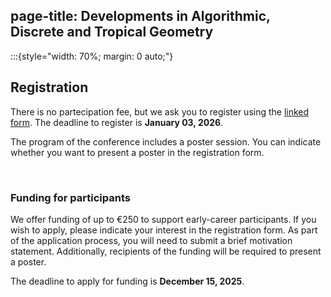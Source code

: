 page-title: Developments in Algorithmic, Discrete and Tropical Geometry
---
:::{style="width: 70%; margin: 0 auto;"}

## Registration

There is no partecipation fee, but we ask you to register using the [linked form](https://eur01.safelinks.protection.outlook.com/?url=https%3A%2F%2Fforms.gle%2FWeeTJ5wZymADqECy6&data=05%7C02%7Cmarta.panizzut%40uit.no%7Cde80f1333d424ccf4c5508de16e4433c%7C4e7f212d74db4563a57b8ae44ed05526%7C0%7C0%7C638973366788186923%7CUnknown%7CTWFpbGZsb3d8eyJFbXB0eU1hcGkiOnRydWUsIlYiOiIwLjAuMDAwMCIsIlAiOiJXaW4zMiIsIkFOIjoiTWFpbCIsIldUIjoyfQ%3D%3D%7C0%7C%7C%7C&sdata=wFi8LoQVFeTBmbkfojefTB6qb27zg1VUvhmyDjWVRu8%3D&reserved=0). The deadline to register is **January 03, 2026**. 

The program of the conference includes a poster session. You can indicate whether you want to present a poster in the registration form. 

<br>

### Funding for participants
We offer funding of up to €250 to support early-career participants. If you wish to apply, please indicate your interest in the registration form. As part of the application process, you will need to submit a brief motivation statement. Additionally, recipients of the funding will be required to present a poster.

The deadline to apply for funding is **December 15, 2025**.

